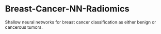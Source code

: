 # Breast-Cancer-NN-Radiomics
Shallow neural networks for breast cancer classification as either benign or cancerous tumors.
